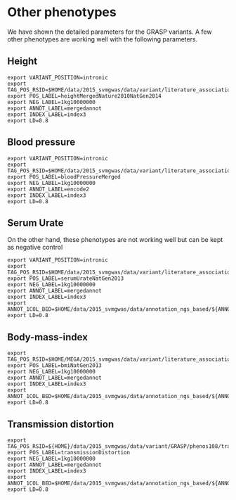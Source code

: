 # Other phenotypes

We have shown the detailed parameters for the GRASP variants. A few other phenotypes are working well with the following parameters.

## Height

~~~
export VARIANT_POSITION=intronic
export TAG_POS_RSID=$HOME/data/2015_svmgwas/data/variant/literature_association/traits/heightMergedNature2010NatGen2014.rsid
export POS_LABEL=heightMergedNature2010NatGen2014
export NEG_LABEL=1kg10000000
export ANNOT_LABEL=mergedannot
export INDEX_LABEL=index3
export LD=0.8
~~~



## Blood pressure

~~~
export VARIANT_POSITION=intronic
export TAG_POS_RSID=$HOME/data/2015_svmgwas/data/variant/literature_association/traits/bloodPressureMerged.rsid
export POS_LABEL=bloodPressureMerged
export NEG_LABEL=1kg10000000
export ANNOT_LABEL=encode2
export INDEX_LABEL=index3
export LD=0.8
~~~

## Serum Urate

On the other hand, these phenotypes are not working well but can be kept as negative control

~~~
export VARIANT_POSITION=intronic
export TAG_POS_RSID=$HOME/data/2015_svmgwas/data/variant/literature_association/traits/serumUrateNatGen2013.rsid
export POS_LABEL=serumUrateNatGen2013
export NEG_LABEL=1kg10000000
export ANNOT_LABEL=mergedannot
export INDEX_LABEL=index3
export ANNOT_1COL_BED=$HOME/data/2015_svmgwas/data/annotation_ngs_based/${ANNOT_LABEL}/${ANNOT_LABEL}_1col.bed
export LD=0.8
~~~

## Body-mass-index

~~~
export TAG_POS_RSID=$HOME/MEGA/2015_svmgwas/data/variant/literature_association/traits/bmiNatGen2013.rsid
export POS_LABEL=bmiNatGen2013
export NEG_LABEL=1kg10000000
export ANNOT_LABEL=mergedannot
export INDEX_LABEL=index3
export ANNOT_1COL_BED=$HOME/data/2015_svmgwas/data/annotation_ngs_based/${ANNOT_LABEL}/${ANNOT_LABEL}_1col.bed
export LD=0.8
~~~

## Transmission distortion

~~~
export TAG_POS_RSID=${HOME}/data/2015_svmgwas/data/variant/GRASP/phenos108/transmissionDistortion.rsid
export POS_LABEL=transmissionDistortion
export NEG_LABEL=1kg10000000
export ANNOT_LABEL=mergedannot
export INDEX_LABEL=index3
export ANNOT_1COL_BED=$HOME/data/2015_svmgwas/data/annotation_ngs_based/${ANNOT_LABEL}/${ANNOT_LABEL}_1col.bed
export LD=0.8
~~~

